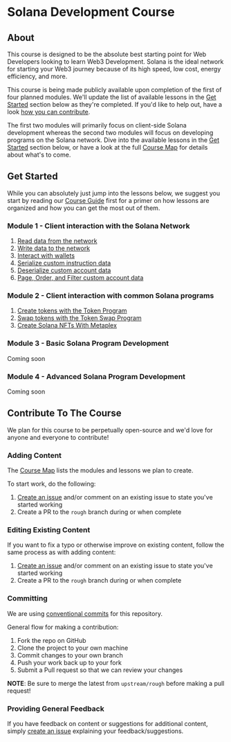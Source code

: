 # Solana Development Course

## About

This course is designed to be the absolute best starting point for Web Developers looking to learn Web3 Development. Solana is the ideal network for starting your Web3 journey because of its high speed, low cost, energy efficiency, and more. 

This course is being made publicly available upon completion of the first of four planned modules. We'll update the list of available lessons in the [Get Started](#get-started) section below as they're completed. If you'd like to help out, have a look [how you can contribute](#contribute-to-the-course).

The first two modules will primarily focus on client-side Solana development whereas the second two modules will focus on developing programs on the Solana network. Dive into the available lessons in the [Get Started](#get-started) section below, or have a look at the full [Course Map](./course-map.md) for details about what's to come.

## Get Started

While you can absolutely just jump into the lessons below, we suggest you start by reading our [Course Guide](./content/getting-started.md) first for a primer on how lessons are organized and how you can get the most out of them.

### Module 1 - Client interaction with the Solana Network
   1. [Read data from the network](./content/intro-to-reading-data.md)
   2. [Write data to the network](./content/intro-to-writing-data.md)
   3. [Interact with wallets](./content/interact-with-wallets.md)
   4. [Serialize custom instruction data](./content/serialize-instruction-data.md)
   5. [Deserialize custom account data](./content/deserialize-custom-data.md)
   6. [Page, Order, and Filter custom account data](./content/paging-ordering-filtering-data.md)

### Module 2 - Client interaction with common Solana programs
   1. [Create tokens with the Token Program](./content/token-program.md)
   2. [Swap tokens with the Token Swap Program](./content/token-swap.md)
   3. [Create Solana NFTs With Metaplex](./content/nfts-with-metaplex.md)

### Module 3 - Basic Solana Program Development
Coming soon

### Module 4 - Advanced Solana Program Development
Coming soon

## Contribute To The Course

We plan for this course to be perpetually open-source and we'd love for anyone and everyone to contribute! 

### Adding Content

The [Course Map](./course-map.md) lists the modules and lessons we plan to create. 

To start work, do the following:

1. [Create an issue](https://github.com/Unboxed-Software/solana-course/issues/new) and/or comment on an existing issue to state you've started working
2. Create a PR to the `rough` branch during or when complete

### Editing Existing Content

If you want to fix a typo or otherwise improve on existing content, follow the same process as with adding content:

1. [Create an issue](https://github.com/Unboxed-Software/solana-course/issues/new) and/or comment on an existing issue to state you've started working
2. Create a PR to the `rough` branch during or when complete

### Committing

We are using [conventional commits](https://www.conventionalcommits.org/en/v1.0.0/)
for this repository.

General flow for making a contribution:

1. Fork the repo on GitHub
2. Clone the project to your own machine
3. Commit changes to your own branch
4. Push your work back up to your fork
5. Submit a Pull request so that we can review your changes

**NOTE**: Be sure to merge the latest from `upstream/rough` before making a 
pull request!

### Providing General Feedback

If you have feedback on content or suggestions for additional content, simply [create an issue](https://github.com/Unboxed-Software/solana-course/issues/new) explaining your feedback/suggestions.